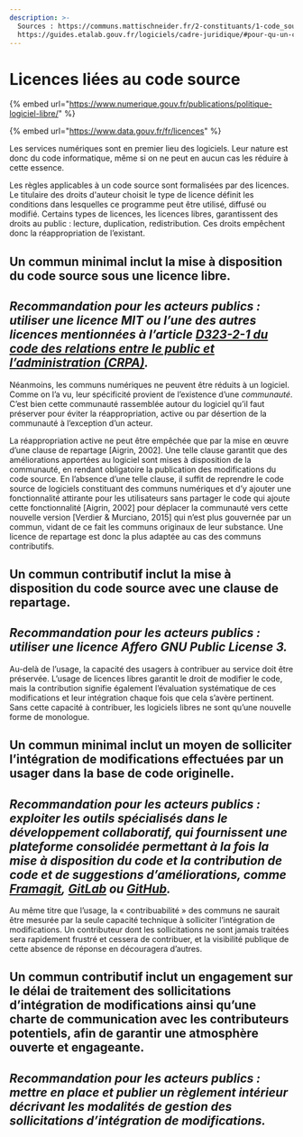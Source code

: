 ```yaml
---
description: >-
  Sources : https://communs.mattischneider.fr/2-constituants/1-code_source,
  https://guides.etalab.gouv.fr/logiciels/cadre-juridique/#pour-qu-un-code-source-soit-communicable,
---
```


# Licences liées au code source

{% embed url="https://www.numerique.gouv.fr/publications/politique-logiciel-libre/" %}

{% embed url="https://www.data.gouv.fr/fr/licences" %}





Les services numériques sont en premier lieu des logiciels. Leur nature est donc du code informatique, même si on ne peut en aucun cas les réduire à cette essence.

Les règles applicables à un code source sont formalisées par des licences. Le titulaire des droits d'auteur choisit le type de licence définit les conditions dans lesquelles ce programme peut être utilisé, diffusé ou modifié. Certains types de licences, les licences libres, garantissent des droits au public : lecture, duplication, redistribution. Ces droits empêchent donc la réappropriation de l’existant.

## Un commun minimal inclut la mise à disposition du code source sous une licence libre. <a id="licence-libre"></a>

## _Recommandation pour les acteurs publics : utiliser une licence MIT ou l’une des autres licences mentionnées à l’article_ [_D323-2-1 du code des relations entre le public et l’administration \(CRPA\)_](https://is.gd/rYk7h7)_._ <a id="licence-libre-recommandation-public"></a>

Néanmoins, les communs numériques ne peuvent être réduits à un logiciel. Comme on l’a vu, leur spécificité provient de l’existence d’une _communauté_. C’est bien cette communauté rassemblée autour du logiciel qu’il faut préserver pour éviter la réappropriation, active ou par désertion de la communauté à l’exception d’un acteur.

La réappropriation active ne peut être empêchée que par la mise en œuvre d’une clause de repartage \[Aigrin, 2002\]. Une telle clause garantit que des améliorations apportées au logiciel sont mises à disposition de la communauté, en rendant obligatoire la publication des modifications du code source. En l’absence d’une telle clause, il suffit de reprendre le code source de logiciels constituant des communs numériques et d’y ajouter une fonctionnalité attirante pour les utilisateurs sans partager le code qui ajoute cette fonctionnalité \[Aigrin, 2002\] pour déplacer la communauté vers cette nouvelle version \[Verdier & Murciano, 2015\] qui n’est plus gouvernée par un commun, vidant de ce fait les communs originaux de leur substance. Une licence de repartage est donc la plus adaptée au cas des communs contributifs.

## Un commun contributif inclut la mise à disposition du code source avec une clause de repartage. <a id="repartage"></a>

## _Recommandation pour les acteurs publics : utiliser une licence Affero GNU Public License 3._ <a id="repartage-recommandation-public"></a>

Au-delà de l’usage, la capacité des usagers à contribuer au service doit être préservée. L’usage de licences libres garantit le droit de modifier le code, mais la contribution signifie également l’évaluation systématique de ces modifications et leur intégration chaque fois que cela s’avère pertinent. Sans cette capacité à contribuer, les logiciels libres ne sont qu’une nouvelle forme de monologue.

## Un commun minimal inclut un moyen de solliciter l’intégration de modifications effectuées par un usager dans la base de code originelle. <a id="solliciter-integration"></a>

## _Recommandation pour les acteurs publics : exploiter les outils spécialisés dans le développement collaboratif, qui fournissent une plateforme consolidée permettant à la fois la mise à disposition du code et la contribution de code et de suggestions d’améliorations, comme_ [_Framagit_](https://framagit.org/)_,_ [_GitLab_](https://about.gitlab.com/) _ou_ [_GitHub_](https://github.com/)_._ <a id="solliciter-integration-recommandation-public"></a>

Au même titre que l’usage, la « contribuabilité » des communs ne saurait être mesurée par la seule capacité technique à solliciter l’intégration de modifications. Un contributeur dont les sollicitations ne sont jamais traitées sera rapidement frustré et cessera de contribuer, et la visibilité publique de cette absence de réponse en découragera d’autres.

## Un commun contributif inclut un engagement sur le délai de traitement des sollicitations d’intégration de modifications ainsi qu’une charte de communication avec les contributeurs potentiels, afin de garantir une atmosphère ouverte et engageante. <a id="delai-traitement"></a>

## _Recommandation pour les acteurs publics : mettre en place et publier un règlement intérieur décrivant les modalités de gestion des sollicitations d’intégration de modifications._ <a id="delai-traitement-recommandation-public"></a>

